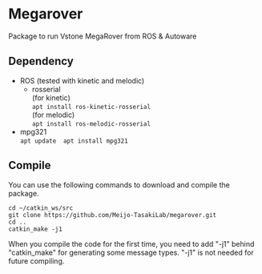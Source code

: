 # Megarover

Package to run Vstone MegaRover from ROS & Autoware

## Dependency

* ROS (tested with kinetic and melodic)
	* rosserial  
(for kinetic)  
``` apt install ros-kinetic-rosserial ```  
(for melodic)  
``` apt install ros-melodic-rosserial ```  
* mpg321  
``` apt update  apt install mpg321 ```

## Compile

You can use the following commands to download and compile the package.

```
cd ~/catkin_ws/src
git clone https://github.com/Meijo-TasakiLab/megarover.git
cd ..
catkin_make -j1
```

When you compile the code for the first time, you need to add "-j1" behind "catkin_make" for generating some message types. "-j1" is not needed for future compiling.
